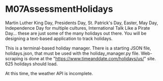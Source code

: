 # M07AssessmentHolidays
Martin Luther King Day, Presidents Day, St. Patrick's Day, Easter, May Day, Independence Day for multiple cultures, International Talk Like a Pirate Day... these are just some of the many holidays out there.  You will be designing a text-based application to track holidays.

This is a terminal-based holiday manager. There is a starting JSON file, holidays.json, that must be used with the holiday_manager.py file. Web-scraping is done at the "https://www.timeanddate.com/holidays/us/" site. 625 holidays should load. 

At this time, the weather API is incomplete.
